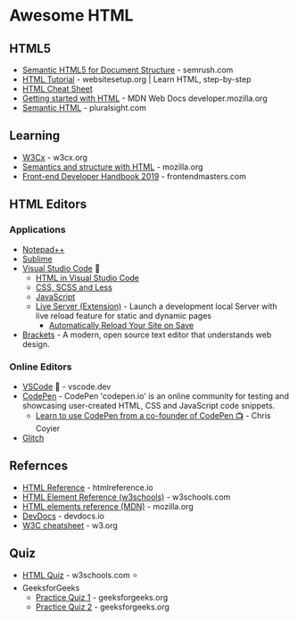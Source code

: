 # Awesome HTML

## HTML5
* [Semantic HTML5 for Document Structure](https://www.semrush.com/blog/semantic-html5-guide) - semrush.com
* [HTML Tutorial](https://websitesetup.org/html-tutorial-beginners/) - websitesetup.org | Learn HTML, step-by-step
* [HTML Cheat Sheet](https://websitesetup.org/html5-cheat-sheet/)
* [Getting started with HTML](https://developer.mozilla.org/en-US/docs/Learn/HTML/Introduction_to_HTML/Getting_started) - MDN Web Docs developer.mozilla.org
* [Semantic HTML](https://www.pluralsight.com/guides/semantic-html) - pluralsight.com


## Learning
* [W3Cx](https://w3cx.org/) - w3cx.org
* [Semantics and structure with HTML](https://developer.mozilla.org/en-US/docs/Learn/Front-end_web_developer#semantics_and_structure_with_html) - mozilla.org
* [Front-end Developer Handbook 2019](https://frontendmasters.com/books/front-end-handbook/2019/) - frontendmasters.com

## HTML Editors
### Applications
* [Notepad++](https://notepad-plus-plus.org/)
* [Sublime](https://www.sublimetext.com/)
* [Visual Studio Code](https://code.visualstudio.com/) 🌟
    * [HTML in Visual Studio Code](https://code.visualstudio.com/docs/languages/html)
    * [CSS, SCSS and Less](https://code.visualstudio.com/docs/languages/css)
    * [JavaScript](https://code.visualstudio.com/docs/languages/javascript)
    * [Live Server (Extension)](https://marketplace.visualstudio.com/items?itemName=ritwickdey.LiveServer) - Launch a development local Server with live reload feature for static and dynamic pages
         * [Automatically Reload Your Site on Save](https://www.youtube.com/watch?v=WzE0yqwbdgU) 
* [Brackets](http://brackets.io/) - A modern, open source text editor that understands web design.

### Online Editors
* [VSCode](https://vscode.dev/) 🌟 - vscode.dev
* [CodePen](https://codepen.io/trending) - CodePen 'codepen.io' is an online community for testing and showcasing user-created HTML, CSS and JavaScript code snippets.
   * [Learn to use CodePen from a co-founder of CodePen :tv:](https://www.youtube.com/watch?v=vb9uYBtqmeM) - Chris Coyier
* [Glitch](https://glitch.com/) 

## Refernces
* [HTML Reference](https://htmlreference.io/) - htmlreference.io
* [HTML Element Reference (w3schools)](https://www.w3schools.com/TAGS/default.ASP) - w3schools.com
* [HTML elements reference (MDN)](https://developer.mozilla.org/en-US/docs/Web/HTML/Element) - mozilla.org
* [DevDocs](https://devdocs.io/html/) - devdocs.io
* [W3C cheatsheet](https://www.w3.org/2009/cheatsheet/) - w3.org



## Quiz
* [HTML Quiz](https://www.w3schools.com/html/html_quiz.asp) - w3schools.com :star:
* GeeksforGeeks
    * [Practice Quiz 1](https://www.geeksforgeeks.org/html-course-practice-quiz-1/) - geeksforgeeks.org
    * [Practice Quiz 2](https://www.geeksforgeeks.org/html-course-practice-quiz-2/) - geeksforgeeks.org

